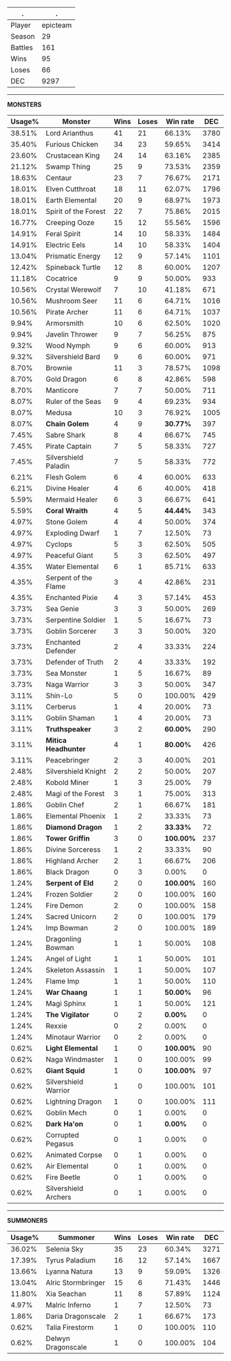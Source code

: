 .|.
|-|-
Player|epicteam
Season|29
Battles|161
Wins|95
Loses|66
DEC|9297

---
**MONSTERS**

Usage%|Monster|Wins|Loses|Win rate|DEC|
-|-|-|-|-|-|
38.51%|Lord Arianthus|41|21|66.13%|3780|
35.40%|Furious Chicken|34|23|59.65%|3414|
23.60%|Crustacean King|24|14|63.16%|2385|
21.12%|Swamp Thing|25|9|73.53%|2359|
18.63%|Centaur|23|7|76.67%|2171|
18.01%|Elven Cutthroat|18|11|62.07%|1796|
18.01%|Earth Elemental|20|9|68.97%|1973|
18.01%|Spirit of the Forest|22|7|75.86%|2015|
16.77%|Creeping Ooze|15|12|55.56%|1596|
14.91%|Feral Spirit|14|10|58.33%|1484|
14.91%|Electric Eels|14|10|58.33%|1404|
13.04%|Prismatic Energy|12|9|57.14%|1101|
12.42%|Spineback Turtle|12|8|60.00%|1207|
11.18%|Cocatrice|9|9|50.00%|933|
10.56%|Crystal Werewolf|7|10|41.18%|671|
10.56%|Mushroom Seer|11|6|64.71%|1016|
10.56%|Pirate Archer|11|6|64.71%|1037|
9.94%|Armorsmith|10|6|62.50%|1020|
9.94%|Javelin Thrower|9|7|56.25%|875|
9.32%|Wood Nymph|9|6|60.00%|913|
9.32%|Silvershield Bard|9|6|60.00%|971|
8.70%|Brownie|11|3|78.57%|1098|
8.70%|Gold Dragon|6|8|42.86%|598|
8.70%|Manticore|7|7|50.00%|711|
8.07%|Ruler of the Seas|9|4|69.23%|934|
8.07%|Medusa|10|3|76.92%|1005|
8.07%|**Chain Golem**|4|9|**30.77%**|397|
7.45%|Sabre Shark|8|4|66.67%|745|
7.45%|Pirate Captain|7|5|58.33%|727|
7.45%|Silvershield Paladin|7|5|58.33%|772|
6.21%|Flesh Golem|6|4|60.00%|633|
6.21%|Divine Healer|4|6|40.00%|418|
5.59%|Mermaid Healer|6|3|66.67%|641|
5.59%|**Coral Wraith**|4|5|**44.44%**|343|
4.97%|Stone Golem|4|4|50.00%|374|
4.97%|Exploding Dwarf|1|7|12.50%|73|
4.97%|Cyclops|5|3|62.50%|505|
4.97%|Peaceful Giant|5|3|62.50%|497|
4.35%|Water Elemental|6|1|85.71%|633|
4.35%|Serpent of the Flame|3|4|42.86%|231|
4.35%|Enchanted Pixie|4|3|57.14%|453|
3.73%|Sea Genie|3|3|50.00%|269|
3.73%|Serpentine Soldier|1|5|16.67%|73|
3.73%|Goblin Sorcerer|3|3|50.00%|320|
3.73%|Enchanted Defender|2|4|33.33%|224|
3.73%|Defender of Truth|2|4|33.33%|192|
3.73%|Sea Monster|1|5|16.67%|89|
3.73%|Naga Warrior|3|3|50.00%|347|
3.11%|Shin-Lo|5|0|100.00%|429|
3.11%|Cerberus|1|4|20.00%|73|
3.11%|Goblin Shaman|1|4|20.00%|73|
3.11%|**Truthspeaker**|3|2|**60.00%**|290|
3.11%|**Mitica Headhunter**|4|1|**80.00%**|426|
3.11%|Peacebringer|2|3|40.00%|201|
2.48%|Silvershield Knight|2|2|50.00%|207|
2.48%|Kobold Miner|1|3|25.00%|79|
2.48%|Magi of the Forest|3|1|75.00%|313|
1.86%|Goblin Chef|2|1|66.67%|181|
1.86%|Elemental Phoenix|1|2|33.33%|73|
1.86%|**Diamond Dragon**|1|2|**33.33%**|72|
1.86%|**Tower Griffin**|3|0|**100.00%**|237|
1.86%|Divine Sorceress|1|2|33.33%|90|
1.86%|Highland Archer|2|1|66.67%|206|
1.86%|Black Dragon|0|3|0.00%|0|
1.24%|**Serpent of Eld**|2|0|**100.00%**|160|
1.24%|Frozen Soldier|2|0|100.00%|160|
1.24%|Fire Demon|2|0|100.00%|158|
1.24%|Sacred Unicorn|2|0|100.00%|179|
1.24%|Imp Bowman|2|0|100.00%|189|
1.24%|Dragonling Bowman|1|1|50.00%|108|
1.24%|Angel of Light|1|1|50.00%|101|
1.24%|Skeleton Assassin|1|1|50.00%|107|
1.24%|Flame Imp|1|1|50.00%|110|
1.24%|**War Chaang**|1|1|**50.00%**|96|
1.24%|Magi Sphinx|1|1|50.00%|121|
1.24%|**The Vigilator**|0|2|**0.00%**|0|
1.24%|Rexxie|0|2|0.00%|0|
1.24%|Minotaur Warrior|0|2|0.00%|0|
0.62%|**Light Elemental**|1|0|**100.00%**|90|
0.62%|Naga Windmaster|1|0|100.00%|99|
0.62%|**Giant Squid**|1|0|**100.00%**|97|
0.62%|Silvershield Warrior|1|0|100.00%|101|
0.62%|Lightning Dragon|1|0|100.00%|111|
0.62%|Goblin Mech|0|1|0.00%|0|
0.62%|**Dark Ha'on**|0|1|**0.00%**|0|
0.62%|Corrupted Pegasus|0|1|0.00%|0|
0.62%|Animated Corpse|0|1|0.00%|0|
0.62%|Air Elemental|0|1|0.00%|0|
0.62%|Fire Beetle|0|1|0.00%|0|
0.62%|Silvershield Archers|0|1|0.00%|0|

---
**SUMMONERS**

Usage%|Summoner|Wins|Loses|Win rate|DEC|
-|-|-|-|-|-|
36.02%|Selenia Sky|35|23|60.34%|3271|
17.39%|Tyrus Paladium|16|12|57.14%|1667|
13.66%|Lyanna Natura|13|9|59.09%|1326|
13.04%|Alric Stormbringer|15|6|71.43%|1446|
11.80%|Xia Seachan|11|8|57.89%|1124|
4.97%|Malric Inferno|1|7|12.50%|73|
1.86%|Daria Dragonscale|2|1|66.67%|173|
0.62%|Talia Firestorm|1|0|100.00%|110|
0.62%|Delwyn Dragonscale|1|0|100.00%|104|
